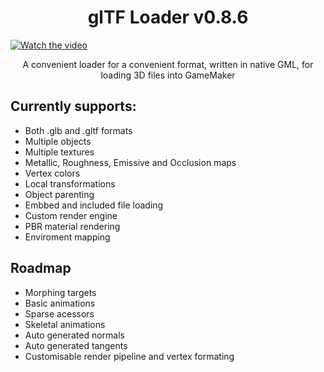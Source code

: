 <h1 align="center">glTF Loader v0.8.6</h1>

[![Watch the video](https://img.youtube.com/vi/U9TGZyP0vnY/maxresdefault.jpg)](https://youtu.be/U9TGZyP0vnY)

<p align="center">A convenient loader for a convenient format, written in native GML, for loading 3D files into GameMaker</p>


## Currently supports:
* Both .glb and .gltf formats
* Multiple objects
* Multiple textures
* Metallic, Roughness, Emissive and Occlusion maps
* Vertex colors
* Local transformations
* Object parenting
* Embbed and included file loading
* Custom render engine
* PBR material rendering
* Enviroment mapping

## Roadmap
* Morphing targets
* Basic animations
* Sparse acessors
* Skeletal animations
* Auto generated normals
* Auto generated tangents
* Customisable render pipeline and vertex formating
